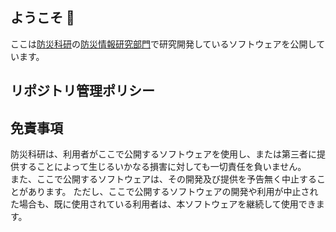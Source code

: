 ## ようこそ 👋
ここは[防災科研](https://www.bosai.go.jp)の[防災情報研究部門](https://risk.ecom-plat.jp/)で研究開発しているソフトウェアを公開しています。

## リポジトリ管理ポリシー

## 免責事項
防災科研は、利用者がここで公開するソフトウェアを使用し、または第三者に提供することによって生じるいかなる損害に対しても一切責任を負いません。  
また、ここで公開するソフトウェアは、その開発及び提供を予告無く中止することがあります。  ただし、ここで公開するソフトウェアの開発や利用が中止された場合も、既に使用されている利用者は、本ソフトウェアを継続して使用できます。
